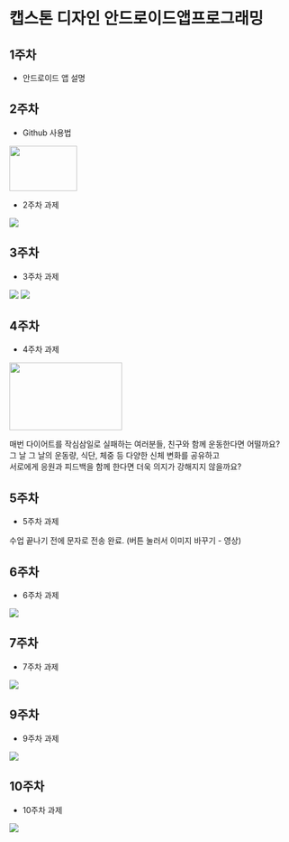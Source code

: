 # 캡스톤 디자인 안드로이드앱프로그래밍

## 1주차
  - 안드로이드 앱 설명

## 2주차
  - Github 사용법

<img width="120" height="80" src="./png/cat.jpg"></img>

  - 2주차 과제

<img width="" height="" src="./png/2ndstudy.png"></img>

## 3주차
  - 3주차 과제
  
<img width="" height="" src="./png/naver.png"></img>
<img width="" height="" src="./png/call.png"></img>

## 4주차
  - 4주차 과제
 
 <img width="200" height="120" src="./png/running.jpg"></img>
 
 매번 다이어트를 작심삼일로 실패하는 여러분들, 친구와 함께 운동한다면 어떨까요?   
 그 날 그 날의 운동량, 식단, 체중 등 다양한 신체 변화를 공유하고   
 서로에게 응원과 피드백을 함께 한다면 더욱 의지가 강해지지 않을까요?
 
 ## 5주차
  - 5주차 과제

수업 끝나기 전에 문자로 전송 완료. (버튼 눌러서 이미지 바꾸기 - 영상)

## 6주차
  - 6주차 과제

<img width="" height="" src="./png/6_img.png"></img>

## 7주차
  - 7주차 과제
  
<img width="" height="" src="./png/mission3.png"></img>

## 9주차
  - 9주차 과제
  
<img width="" height="" src="./png/9week.png"></img>

## 10주차
  - 10주차 과제
  
<img width="" height="" src="./png/10week.png"></img>
